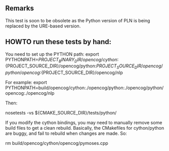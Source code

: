Remarks
-------

This test is soon to be obsolete as the Python version of PLN is being
replaced by the URE-based version.

HOWTO run these tests by hand:
------------------------------

You need to set up the PYTHON path:
export PYTHONPATH=${PROJECT_BINARY_DIR}/opencog/cython:${PROJECT_SOURCE_DIR}/opencog/python:${PROJECT_SOURCE_DIR}/opencog/python/opencog:${PROJECT_SOURCE_DIR}/opencog/nlp

For example:
export PYTHONPATH=build/opencog/cython:./opencog/python:./opencog/python/opencog:./opencog/nlp

Then:

nosetests -vs ${CMAKE_SOURCE_DIR}/tests/python/

If you modify the cython bindings, you may need to manually remove
some build files to get a clean rebuild.  Basically, the CMakefiles
for cython/python are buggy, and fail to rebuild when changes are made.
So:

rm build/opencog/cython/opencog/pymoses.cpp

